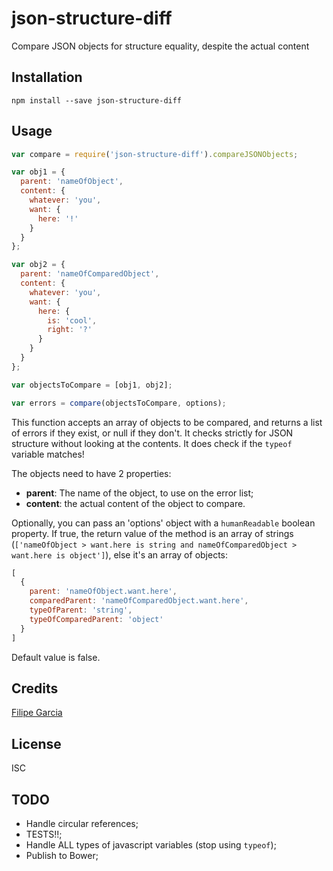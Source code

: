 # json-structure-diff

Compare JSON objects for structure equality, despite the actual content

## Installation

```shell
npm install --save json-structure-diff
```

## Usage

```js
var compare = require('json-structure-diff').compareJSONObjects;

var obj1 = {
  parent: 'nameOfObject',
  content: {
    whatever: 'you',
    want: {
      here: '!'
    }
  }
};

var obj2 = {
  parent: 'nameOfComparedObject',
  content: {
    whatever: 'you',
    want: {
      here: {
        is: 'cool',
        right: '?'
      }
    }
  }
};

var objectsToCompare = [obj1, obj2];

var errors = compare(objectsToCompare, options);
```

This function accepts an array of objects to be compared, and returns a list of errors if they exist, or null if they don't.
It checks strictly for JSON structure without looking at the contents. It does check if the ```typeof``` variable matches!


The objects need to have 2 properties:
+ **parent**: The name of the object, to use on the error list;
+ **content**: the actual content of the object to compare.


Optionally, you can pass an 'options' object with a ```humanReadable``` boolean property. If true, the return value of the method
is an array of strings (```['nameOfObject > want.here is string and nameOfComparedObject > want.here is object']```), else it's
an array of objects:
```js
[
  {
    parent: 'nameOfObject.want.here',
    comparedParent: 'nameOfComparedObject.want.here',
    typeOfParent: 'string',
    typeOfComparedParent: 'object'
  }
]
```
Default value is false.

## Credits
[Filipe Garcia](https://github.com/fgarci03/)

## License

ISC

## TODO
+ Handle circular references;
+ TESTS!!;
+ Handle ALL types of javascript variables (stop using ```typeof```);
+ Publish to Bower;
